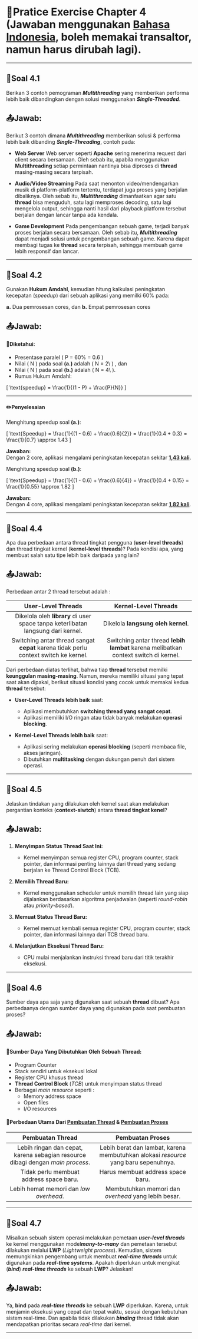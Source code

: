 # 📍Pratice Exercise Chapter 4 (Jawaban menggunakan <ins>Bahasa Indonesia</ins>, boleh memakai transaltor, namun harus dirubah lagi).

---

## 📝Soal 4.1

Berikan 3 contoh pemograman ***Multithreading*** yang memberikan performa lebih baik dibandingkan dengan solusi menggunakan ***Single-Threaded***.

## 📤Jawab:

Berikut 3 contoh dimana ***Multithreading*** memberikan solusi & performa lebih baik dibanding ***Single-Threading***, contoh pada:

- **Web Server**
Web server seperti **Apache** sering menerima request dari client secara bersamaan. Oleh sebab itu, apabila menggunakan **Multithreading** setiap permintaan nantinya bisa diproses di **thread** masing-masing secara terpisah.

- **Audio/Video Streaming**
Pada saat menonton video/mendengarkan musik di platform-platform tertentu, terdapat juga proses yang berjalan dibaliknya. Oleh sebab itu, ***Multithreading*** dimanfaatkan agar satu **thread** bisa menguduh, satu lagi memproses decoding, satu lagi mengelola output, sehingga nanti hasil dari playback platform tersebut berjalan dengan lancar tanpa ada kendala.

- **Game Development**
Pada pengembangan sebuah game, terjadi banyak proses berjalan secara bersamaan. Oleh sebab itu, ***Multithreading*** dapat menjadi solusi untuk pengembangan sebuah game. Karena dapat membagi tugas ke **thread** secara terpisah, sehingga membuah game lebih responsif dan lancar.

---

## 📝Soal 4.2

Gunakan **Hukum Amdahl**, kemudian hitung kalkulasi peningkatan kecepatan (*speedup*) dari sebuah aplikasi yang memilki 60% pada:

**a.** Dua pemrosesan cores, dan
**b.** Empat pemrosesan cores 

## 📤Jawab:

#### 🔎Diketahui:

- Presentase paralel \( P = 60\% = 0.6 \)
- Nilai \( N \)  pada soal **(a.)** adalah \( N = 2\ )  , dan
- Nilai \( N \)  pada soal **(b.)** adalah \( N = 4\ ).
- Rumus Hukum Amdahl:

\[
\text{speedup} = \frac{1}{(1 - P) + \frac{P}{N}}
\]

---

#### ✏️Penyelesaian

Menghitung speedup soal **(a.)**:

\[
\text{Speedup} = \frac{1}{(1 - 0.6) + \frac{0.6}{2}} = \frac{1}{0.4 + 0.3} = \frac{1}{0.7} \approx 1.43
\]

**Jawaban:**  
Dengan 2 core, aplikasi mengalami peningkatan kecepatan sekitar **<ins>1,43 kali</ins>**.


Menghitung speedup soal **(b.)**:

\[
\text{Speedup} = \frac{1}{(1 - 0.6) + \frac{0.6}{4}} = \frac{1}{0.4 + 0.15} = \frac{1}{0.55} \approx 1.82
\]

**Jawaban:**  
Dengan 4 core, aplikasi mengalami peningkatan kecepatan sekitar **<ins>1,82 kali</ins>**.

---

## 📝Soal 4.4

Apa dua perbedaan antara thread tingkat pengguna (**user-level threads**) dan thread tingkat kernel (**kernel-level threads**)? Pada kondisi apa, yang membuat salah satu tipe lebih baik daripada yang lain?

## 📤Jawab:

Perbedaan antar 2 thread tersebut adalah :

| User-Level Threads                     | Kernel-Level Threads                 |
|:---------------------------------------------:|:-------------------------------------------:|
| Dikelola oleh **library** di user space tanpa keterlibatan langsung dari kernel. | Dikelola **langsung oleh kernel**.           |
| Switching antar thread sangat **cepat** karena tidak perlu context switch ke kernel. | Switching antar thread **lebih lambat** karena melibatkan context switch di kernel. |

Dari perbedaan diatas terlihat, bahwa tiap **thread** tersebut memilki **keunggulan masing-masing**. Namun, mereka memiliki situasi yang tepat saat akan dipakai, berikut situasi kondisi yang cocok untuk memakai kedua **thread** tersebut:

- **User-Level Threads lebih baik** saat:
  - Aplikasi membutuhkan **switching thread yang sangat cepat**.
  - Aplikasi memiliki I/O ringan atau tidak banyak melakukan **operasi blocking**.

- **Kernel-Level Threads lebih baik** saat:
  - Aplikasi sering melakukan **operasi blocking** (seperti membaca file, akses jaringan).
  - Dibutuhkan **multitasking** dengan dukungan penuh dari sistem operasi.

---

## 📝Soal 4.5

Jelaskan tindakan yang dilakukan oleh kernel saat akan melakukan pergantian konteks (**context-siwtch**) antara **thread tingkat kenel**?

## 📤Jawab:

1. **Menyimpan Status Thread Saat Ini:**
   - Kernel menyimpan semua register CPU, program counter, stack pointer, dan informasi penting lainnya dari thread yang sedang berjalan ke Thread Control Block (TCB).

2. **Memilih Thread Baru:**
   - Kernel menggunakan scheduler untuk memilih thread lain yang siap dijalankan berdasarkan algoritma penjadwalan (seperti *round-robin* atau *priority-based*).

3. **Memuat Status Thread Baru:**
   - Kernel memuat kembali semua register CPU, program counter, stack pointer, dan informasi lainnya dari TCB thread baru.

4. **Melanjutkan Eksekusi Thread Baru:**
   - CPU mulai menjalankan instruksi thread baru dari titik terakhir eksekusi.

---

## 📝Soal 4.6

Sumber daya apa saja yang digunakan saat sebuah **thread** dibuat? Apa perbedaanya dengan sumber daya yang digunakan pada saat pembuatan proses?

## 📤Jawab:

#### 🧵Sumber Daya Yang Dibutuhkan Oleh Sebuah Thread:
- Program Counter
- Stack sendiri untuk eksekusi lokal
- Register CPU khusus thread
- **Thread Control Block** (*TCB*) untuk menyimpan status thread
- Berbagai *main resource* seperti :
  - Memory address space
  - Open files
  - I/O resources

#### 🔎Perbedaan Utama Dari <ins>Pembuatan Thread</ins> & <ins>Pembuatan Proses</ins> 

| Pembuatan Thread              | Pembuatan Proses                 |
|:---------------------------------------------:|:-------------------------------------------:|
| Lebih ringan dan cepat, karena sebagian resource dibagi dengan *main process*. | Lebih berat dan lambat, karena membutuhkan alokasi *resource* yang baru sepenuhnya.           |
| Tidak perlu membuat address space baru. | Harus membuat address space baru. |
| Lebih hemat memori dan *low overhead*. | Membutuhkan memori dan *overhead* yang lebih besar. |

---

## 📝Soal 4.7

Misalkan sebuah sistem operasi melakukan pemetaan ***user-level threads*** ke kernel menggunakan model***many-to-many*** dan pemetaan tersebut dilakukan melalui **LWP** (*Lightweight process*). Kemudian, sistem memungkinkan pengembang untuk membuat ***real-time threads*** untuk digunakan pada ***real-time systems***. Apakah diperlukan untuk mengikat (***bind***) ***real-time threads*** ke sebuah **LWP**? Jelaskan!

## 📤Jawab:

Ya, **bind** pada ***real-time threads*** ke sebuah **LWP** diperlukan. Karena, untuk menjamin eksekusi yang cepat dan tepat waktu, sesuai dengan kebutuhan sistem real-time. Dan apabila tidak dilakukan ***binding*** thread tidak akan mendapatkan prioritas secara *real-time* dari kernel.

---
